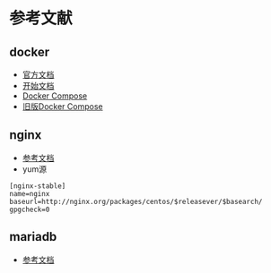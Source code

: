 # 参考文献

## docker
* [官方文档](https://docs.docker.com/)
* [开始文档](https://docs.docker.com/get-started/)
* [Docker Compose](https://docs.docker.com/compose/)
* [旧版Docker Compose](https://docs.docker.com/compose/compose-file/compose-file-v2/)

## nginx
* [参考文档](https://nginx.org/en/docs/)
* yum源
```
[nginx-stable]
name=nginx
baseurl=http://nginx.org/packages/centos/$releasever/$basearch/
gpgcheck=0
```

## mariadb
* [参考文档](https://mariadb.com/kb/en/)

